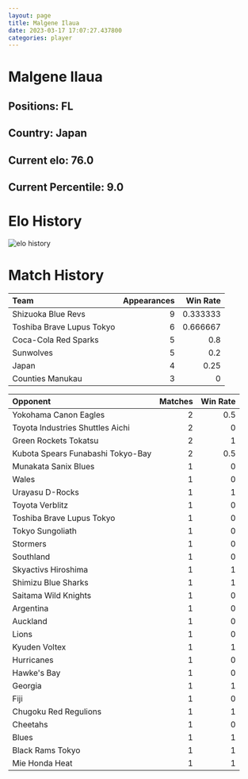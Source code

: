 ```yaml
---  
layout: page  
title: Malgene Ilaua  
date: 2023-03-17 17:07:27.437800  
categories: player  
---
```

# Malgene Ilaua

## Positions: FL

## Country: Japan

## Current elo: 76.0

## Current Percentile: 9.0

# Elo History


![elo history](history_MalgeneIlaua.png)
# Match History


| Team                      |   Appearances |   Win Rate |
|:--------------------------|--------------:|-----------:|
| Shizuoka Blue Revs        |             9 |   0.333333 |
| Toshiba Brave Lupus Tokyo |             6 |   0.666667 |
| Coca-Cola Red Sparks      |             5 |   0.8      |
| Sunwolves                 |             5 |   0.2      |
| Japan                     |             4 |   0.25     |
| Counties Manukau          |             3 |   0        |

| Opponent                          |   Matches |   Win Rate |
|:----------------------------------|----------:|-----------:|
| Yokohama Canon Eagles             |         2 |        0.5 |
| Toyota Industries Shuttles Aichi  |         2 |        0   |
| Green Rockets Tokatsu             |         2 |        1   |
| Kubota Spears Funabashi Tokyo-Bay |         2 |        0.5 |
| Munakata Sanix Blues              |         1 |        0   |
| Wales                             |         1 |        0   |
| Urayasu D-Rocks                   |         1 |        1   |
| Toyota Verblitz                   |         1 |        0   |
| Toshiba Brave Lupus Tokyo         |         1 |        0   |
| Tokyo Sungoliath                  |         1 |        0   |
| Stormers                          |         1 |        0   |
| Southland                         |         1 |        0   |
| Skyactivs Hiroshima               |         1 |        1   |
| Shimizu Blue Sharks               |         1 |        1   |
| Saitama Wild Knights              |         1 |        0   |
| Argentina                         |         1 |        0   |
| Auckland                          |         1 |        0   |
| Lions                             |         1 |        0   |
| Kyuden Voltex                     |         1 |        1   |
| Hurricanes                        |         1 |        0   |
| Hawke's Bay                       |         1 |        0   |
| Georgia                           |         1 |        1   |
| Fiji                              |         1 |        0   |
| Chugoku Red Regulions             |         1 |        1   |
| Cheetahs                          |         1 |        0   |
| Blues                             |         1 |        1   |
| Black Rams Tokyo                  |         1 |        1   |
| Mie Honda Heat                    |         1 |        1   |